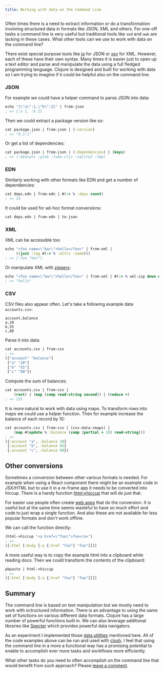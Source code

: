 ```yaml
---
title: Working with data on the Command Line
---
```


Often times there is a need to extract information or do a transformation involving structured data in formats like JSON, XML and others. For one-off tasks a command line is very useful but traditional tools like `sed` and `awk` are lacking in these cases. What other tools can we use to work with data on the command line?

There exist special purpose tools like [jq](https://github.com/stedolan/jq) for JSON or [xsv](https://github.com/BurntSushi/xsv) for XML. However, each of these have their own syntax. Many times it is easier just to open up a text editor and parse and manipulate the data using a full fledged programming language. Clojure is designed and built for working with data so I am trying to imagine if it could be helpful also on the command line.

### JSON

For example we could have a helper command to parse JSON into data:

```clojure
echo "{\"a\":1,\"b\":2}" | from-json
; => {:a 1, :b 2}
```

Then we could extract a package version like so:

```clojure
cat package.json | from-json | (:version)
; => "0.3.1"
```

Or get a list of dependencies:

```clojure
cat package.json | from-json | (:dependencies) | (keys)
; => (:deasync :glob :lumo-cljs :sqlite3 :tmp)
```

### EDN

Similarly working with other formats like EDN and get a number of dependencies:

```clojure
cat deps.edn | from-edn | #(-> % :deps count)
; => 14
```

It could be used for ad-hoc format conversions:

```clojure
cat deps.edn | from-edn | to-json
```

### XML

XML can be accessible too:

```clojure
echo "<foo name=\"bar\">hello</foo>" | from-xml |
     ((juxt :tag #(-> % :attrs :name)))
; => [:foo "bar"]
```

Or manipulate XML with [zippers](http://josf.info/blog/2014/03/21/getting-acquainted-with-clojure-zippers/):

```clojure
echo "<foo name=\"bar\">hello</foo>" | from-xml | #(-> % xml-zip down node)
; => "hello"
```

### CSV

CSV files also appear often. Let's take a following example data `accounts.csv`:

```
account,balance
a,20
b,55
c,80
```

Parse it into data:

```clojure
cat accounts.csv | from-csv
; =>
(["account" "balance"]
 ["a" "20"]
 ["b" "55"]
 ["c" "80"])
```

Compute the sum of balances:

```clojure
cat accounts.csv | from-csv |
    (rest) | (map (comp read-string second)) | (reduce +)
; => 155
```

It is more natural to work with data using maps. To transform rows into maps we could use a helper function. Then for example increase the balance of each record by 10:

```clojure
cat accounts.csv | from-csv | (csv-data->maps) |
    (map #(update % :balance (comp (partial + 10) read-string)))
; =>
({:account "a", :balance 30}
 {:account "b", :balance 65}
 {:account "c", :balance 90})
```

## Other conversions

Sometimes a conversion between other various formats is needed. For example when using a React component there might be an example code in JSX/HTML but to use it in a re-frame app it needs to be converted into hiccup. There is a handy function [html->hiccup](https://github.com/hozumi/hiccup-bridge) that will do just that.

For easier use people often create [web apps](http://htmltohiccup.herokuapp.com/) that do the conversion. It is useful but at the same time seems wasteful to have so much effort and code to just wrap a single function. And also these are not available for less popular formats and don't work offline.

We can call the function directly:

```clojure
(html->hiccup "<a href=\"foo\">foo</a>")
; =>
([:html [:body [:a {:href "foo"} "foo"]]])
```

A more useful way is to copy the example html into a clipboard while reading docs. Then we could transform the contents of the clipboard:

```clojure
pbpaste | html->hiccup
; =>
([:html [:body [:a {:href "foo"} "foo"]]])
```

## Summary

The command line is based on text manipulation but we mostly need to work with sctructured information. There is an advantage to using the same set of functions on various different data formats. Clojure has a large number of powerful functions built in. We can also leverage additional libraries like [Specter](https://github.com/nathanmarz/specter) which provides powerful data navigators.

As an experiment I implemented those [data utilities](https://github.com/dundalek/dotfiles/blob/master/closh/.closh_data_utils.cljc) mentioned here. All of the code examples above can be run and used with [closh](https://github.com/dundalek/closh). I feel that using the command line in a more a functional way has a promising potential to enable to accomplish ever more tasks and workflows more efficiently.

What other tasks do you need to often accomplish on the command line that would benefit from such approach? Please [leave a comment](https://www.reddit.com/r/Clojure/comments/abuegl/working_with_data_on_the_command_line/).
